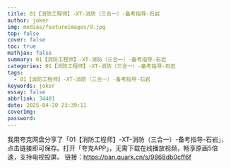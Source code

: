 ```yaml
---
title: 01【消防工程师】-XT-消防（三合一）-备考指导-石岩
author: joker
img: medias/featureimages/9.jpg
top: false
cover: false
toc: true
mathjax: false
summary: 01【消防工程师】-XT-消防（三合一）-备考指导-石岩
categories: 01【消防工程师】-XT-消防（三合一）-备考指导-石岩
tags:
  - 01【消防工程师】-XT-消防（三合一）-备考指导-石岩
keywords: joker
essay: false
abbrlink: 34481
date: 2025-04-20 23:39:11
coverImg:
password:
---
```


我用夸克网盘分享了「01【消防工程师】-XT-消防（三合一）-备考指导-石岩」，点击链接即可保存。打开「夸克APP」，无需下载在线播放视频，畅享原画5倍速，支持电视投屏。
链接：https://pan.quark.cn/s/9868db0cff6f
